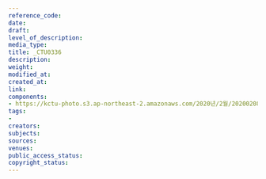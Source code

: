 ```yaml
---
reference_code: 
date: 
draft: 
level_of_description: 
media_type: 
title: _CTU0336
description: 
weight: 
modified_at: 
created_at: 
link: 
components:
- https://kctu-photo.s3.ap-northeast-2.amazonaws.com/2020년/2월/20200208_문중원열사+진상규명·책임자+처벌+및+한국마사회+적폐청산을+위한+전국노동자대회/_CTU0336.jpg
tags:
- 
creators: 
subjects: 
sources: 
venues: 
public_access_status: 
copyright_status: 
---
```

